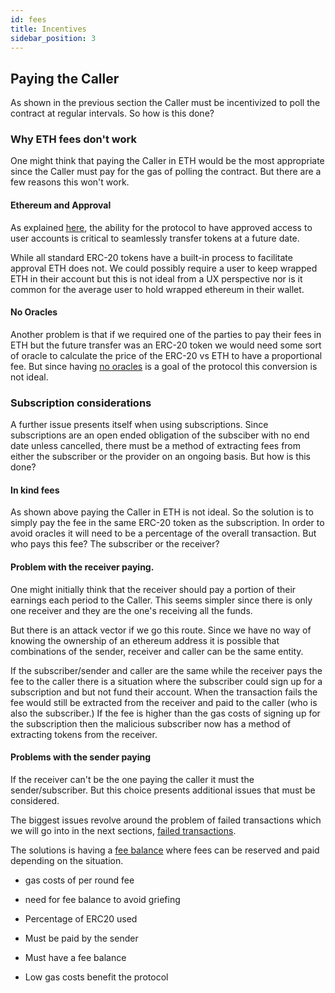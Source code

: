 ```yaml
---
id: fees
title: Incentives
sidebar_position: 3
---
```


## Paying the Caller

As shown in the previous section the Caller must be incentivized to poll the contract at regular intervals. So how is this done?

### Why ETH fees don't work

One might think that paying the Caller in ETH would be the most appropriate since the Caller must pay for the gas of polling the contract. But there are a few reasons this won't work. 

#### Ethereum and Approval

As explained [here](./04_approval.md), the ability for the protocol to have approved access to user accounts is critical to seamlessly transfer tokens at a future date. 

While all standard ERC-20 tokens have a built-in process to facilitate approval ETH does not. We could possibly require a user to keep wrapped ETH in their account but this is not ideal from a UX perspective nor is it common for the average user to hold wrapped ethereum in their wallet. 

#### No Oracles

Another problem is that if we required one of the parties to pay their fees in ETH but the future transfer was an ERC-20 token we would need some sort of oracle to calculate the price of the ERC-20 vs ETH to have a proportional fee. But since having [no oracles](./01_goals.md) is a goal of the protocol this conversion is not ideal. 

### Subscription considerations

A further issue presents itself when using subscriptions. Since subscriptions are an open ended obligation of the subsciber with no end date unless cancelled, there must be a method of extracting fees from either the subscriber or the provider on an ongoing basis. But how is this done? 

#### In kind fees

As shown above paying the Caller in ETH is not ideal. So the solution is to simply pay the fee in the same ERC-20 token as the subscription. In order to avoid oracles it will need to be a percentage of the overall transaction. But who pays this fee? The subscriber or the receiver?

#### Problem with the receiver paying. 

One might initially think that the receiver should pay a portion of their earnings each period to the Caller. This seems simpler since there is only one receiver and they are the one's receiving all the funds. 

But there is an attack vector if we go this route. Since we have no way of knowing the ownership of an ethereum address it is possible that combinations of the sender, receiver and caller can be the same entity.

If the subscriber/sender and caller are the same while the receiver pays the fee to the caller there is a situation where the subscriber could sign up for a subscription and but not fund their account. When the transaction fails the fee would still be extracted from the receiver and paid to the caller (who is also the subscriber.) If the fee is higher than the gas costs of signing up for the subscription then the malicious subscriber now has a method of extracting tokens from the receiver. 

#### Problems with the sender paying

If the receiver can't be the one paying the caller it must the sender/subscriber. But this choice presents additional issues that must be considered. 

The biggest issues revolve around the problem of failed transactions which we will go into in the next sections, [failed transactions](./04_failed_transactions). 

The solutions is having a [fee balance](05_fee_balance.md) where fees can be reserved and paid depending on the situation. 





- gas costs of per round fee
- need for fee balance to avoid griefing



- Percentage of ERC20 used
- Must be paid by the sender
- Must have a fee balance
- Low gas costs benefit the protocol






